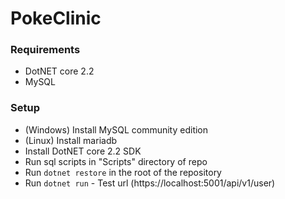 # PokeClinic

### Requirements
 * DotNET core 2.2
 * MySQL
 
### Setup

 * (Windows) Install MySQL community edition
 * (Linux) Install mariadb
 * Install DotNET core 2.2 SDK
 * Run sql scripts in "Scripts" directory of repo
 * Run `dotnet restore` in the root of the repository
 * Run `dotnet run` - Test url (https://localhost:5001/api/v1/user)
